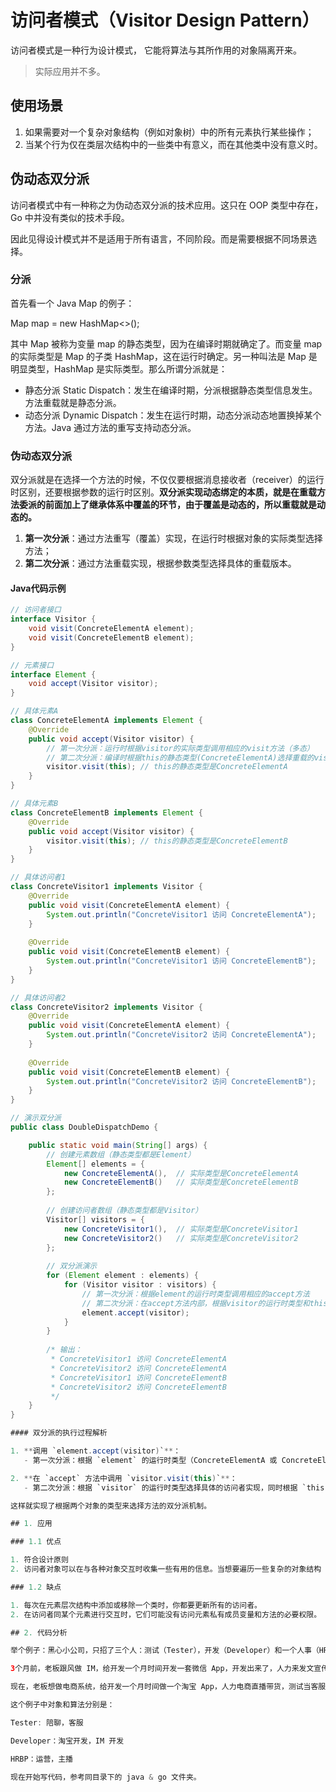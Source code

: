 # 访问者模式（Visitor Design Pattern）

访问者模式是一种行为设计模式， 它能将算法与其所作用的对象隔离开来。

> 实际应用并不多。

## 使用场景

1. 如果需要对一个复杂对象结构（例如对象树）中的所有元素执行某些操作；
2. 当某个行为仅在类层次结构中的一些类中有意义，而在其他类中没有意义时。

## 伪动态双分派

访问者模式中有一种称之为伪动态双分派的技术应用。这只在 OOP 类型中存在，Go 中并没有类似的技术手段。

因此见得设计模式并不是适用于所有语言，不同阶段。而是需要根据不同场景选择。

### 分派

首先看一个 Java Map 的例子：

Map map = new HashMap<>();

其中 Map 被称为变量 map 的静态类型，因为在编译时期就确定了。而变量 map 的实际类型是 Map 的子类 HashMap，这在运行时确定。另一种叫法是 Map 是明显类型，HashMap 是实际类型。那么所谓分派就是：

- 静态分派 Static Dispatch：发生在编译时期，分派根据静态类型信息发生。方法重载就是静态分派。
- 动态分派 Dynamic Dispatch：发生在运行时期，动态分派动态地置换掉某个方法。Java 通过方法的重写支持动态分派。

### 伪动态双分派

双分派就是在选择一个方法的时候，不仅仅要根据消息接收者（receiver）的运行时区别，还要根据参数的运行时区别。**双分派实现动态绑定的本质，就是在重载方法委派的前面加上了继承体系中覆盖的环节，由于覆盖是动态的，所以重载就是动态的。**

1. **第一次分派**：通过方法重写（覆盖）实现，在运行时根据对象的实际类型选择方法；
2. **第二次分派**：通过方法重载实现，根据参数类型选择具体的重载版本。

#### Java代码示例

```java
// 访问者接口
interface Visitor {
    void visit(ConcreteElementA element);
    void visit(ConcreteElementB element);
}

// 元素接口
interface Element {
    void accept(Visitor visitor);
}

// 具体元素A
class ConcreteElementA implements Element {
    @Override
    public void accept(Visitor visitor) {
        // 第一次分派：运行时根据visitor的实际类型调用相应的visit方法（多态）
        // 第二次分派：编译时根据this的静态类型(ConcreteElementA)选择重载的visit方法
        visitor.visit(this); // this的静态类型是ConcreteElementA
    }
}

// 具体元素B
class ConcreteElementB implements Element {
    @Override
    public void accept(Visitor visitor) {
        visitor.visit(this); // this的静态类型是ConcreteElementB
    }
}

// 具体访问者1
class ConcreteVisitor1 implements Visitor {
    @Override
    public void visit(ConcreteElementA element) {
        System.out.println("ConcreteVisitor1 访问 ConcreteElementA");
    }
    
    @Override
    public void visit(ConcreteElementB element) {
        System.out.println("ConcreteVisitor1 访问 ConcreteElementB");
    }
}

// 具体访问者2
class ConcreteVisitor2 implements Visitor {
    @Override
    public void visit(ConcreteElementA element) {
        System.out.println("ConcreteVisitor2 访问 ConcreteElementA");
    }
    
    @Override
    public void visit(ConcreteElementB element) {
        System.out.println("ConcreteVisitor2 访问 ConcreteElementB");
    }
}

// 演示双分派
public class DoubleDispatchDemo {

    public static void main(String[] args) {
        // 创建元素数组（静态类型都是Element）
        Element[] elements = {
            new ConcreteElementA(),  // 实际类型是ConcreteElementA
            new ConcreteElementB()   // 实际类型是ConcreteElementB
        };
        
        // 创建访问者数组（静态类型都是Visitor）
        Visitor[] visitors = {
            new ConcreteVisitor1(),  // 实际类型是ConcreteVisitor1
            new ConcreteVisitor2()   // 实际类型是ConcreteVisitor2
        };
        
        // 双分派演示
        for (Element element : elements) {
            for (Visitor visitor : visitors) {
                // 第一次分派：根据element的运行时类型调用相应的accept方法
                // 第二次分派：在accept方法内部，根据visitor的运行时类型和this的编译时类型选择visit方法
                element.accept(visitor);
            }
        }
        
        /* 输出：
         * ConcreteVisitor1 访问 ConcreteElementA
         * ConcreteVisitor2 访问 ConcreteElementA  
         * ConcreteVisitor1 访问 ConcreteElementB
         * ConcreteVisitor2 访问 ConcreteElementB
         */
    }
}

#### 双分派的执行过程解析

1. **调用 `element.accept(visitor)`**：
   - 第一次分派：根据 `element` 的运行时类型（ConcreteElementA 或 ConcreteElementB）选择相应的 `accept` 方法

2. **在 `accept` 方法中调用 `visitor.visit(this)`**：
   - 第二次分派：根据 `visitor` 的运行时类型选择具体的访问者实现，同时根据 `this` 的编译时类型选择重载的 `visit` 方法

这样就实现了根据两个对象的类型来选择方法的双分派机制。

## 1. 应用

### 1.1 优点

1. 符合设计原则
2. 访问者对象可以在与各种对象交互时收集一些有用的信息。当想要遍历一些复杂的对象结构（例如对象树），并在结构中的每个对象上应用访问者时，这些信息可能会有所帮助。

### 1.2 缺点

1. 每次在元素层次结构中添加或移除一个类时，你都要更新所有的访问者。
2. 在访问者同某个元素进行交互时，它们可能没有访问元素私有成员变量和方法的必要权限。

## 2. 代码分析

举个例子：黑心小公司，只招了三个人：测试（Tester），开发（Developer）和一个人事（HRBP）。公司老板不仅想做养老系统还想做电商，还想做 IM。现在以 IM 和电商系统为例。

3个月前，老板跟风做 IM，给开发一个月时间开发一套微信 App，开发出来了，人力来发文宣传推广，测试也不能闲着，当陪聊？

现在，老板想做电商系统，给开发一个月时间做一个淘宝 App，人力电商直播带货，测试当客服。

这个例子中对象和算法分别是：

Tester: 陪聊，客服

Developer：淘宝开发，IM 开发

HRBP：运营，主播

现在开始写代码，参考同目录下的 java & go 文件夹。
